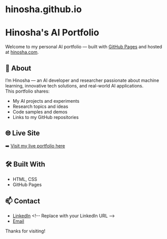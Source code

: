 # hinosha.github.io

# Hinosha's AI Portfolio

Welcome to my personal AI portfolio — built with [GitHub Pages](https://pages.github.com/) and hosted at [hinosha.com](https://hinosha.com).

## 📌 About

I’m Hinosha — an AI developer and researcher passionate about machine learning, innovative tech solutions, and real-world AI applications.  
This portfolio shares:
- My AI projects and experiments
- Research topics and ideas
- Code samples and demos
- Links to my GitHub repositories

## 🌐 Live Site

➡️ [Visit my live portfolio here](https://hinosha.com)

## 🛠️ Built With

- HTML, CSS
- GitHub Pages

## 📫 Contact

- [LinkedIn]([https://www.linkedin.com/](https://www.linkedin.com/in/hinosha-niyas-2b50ba9b/))  <!-- Replace with your LinkedIn URL -->
- [Email](hinosha_niyas@yahoo.co.uk) <!-- Replace with your email -->

Thanks for visiting!
